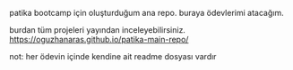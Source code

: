 patika bootcamp için oluşturduğum ana repo.
buraya ödevlerimi atacağım.

burdan tüm projeleri yayından inceleyebilirsiniz.
https://oguzhanaras.github.io/patika-main-repo/

not: her ödevin içinde kendine ait readme dosyası vardır